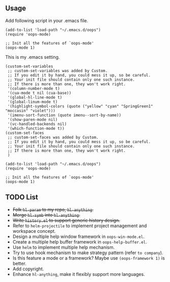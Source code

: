 ## Usage
Add following script in your .emacs file.
```
(add-to-list 'load-path "~/.emacs.d/oops")
(require 'oops-mode)

;; Init all the features of `oops-mode'
(oops-mode 1)
```

This is my .emacs setting.
```
(custom-set-variables
 ;; custom-set-variables was added by Custom.
 ;; If you edit it by hand, you could mess it up, so be careful.
 ;; Your init file should contain only one such instance.
 ;; If there is more than one, they won't work right.
 '(column-number-mode t)
 '(cua-mode t nil (cua-base))
 '(global-hl-line-mode t)
 '(global-linum-mode t)
 '(highlight-symbol-colors (quote ("yellow" "cyan" "SpringGreen1" "moccasin" "violet")))
 '(imenu-sort-function (quote imenu--sort-by-name))
 '(show-paren-mode nil)
 '(vc-handled-backends nil)
 '(which-function-mode t))
(custom-set-faces
 ;; custom-set-faces was added by Custom.
 ;; If you edit it by hand, you could mess it up, so be careful.
 ;; Your init file should contain only one such instance.
 ;; If there is more than one, they won't work right.
 )

(add-to-list 'load-path "~/.emacs.d/oops")
(require 'oops-mode)

;; Init all the features of `oops-mode'
(oops-mode 1)
```

## TODO List
* ~~Folk `hl-param` to my repo, `hl-anything`.~~
* ~~Merge `hl-symb` into `hl-anything`.~~
* ~~Write `history.el` to support generic history design.~~
* Refer to `helm-projectile` to implement project management and workspace concept.
* Design a multiple help window framework in `oops-win-mode.el`.
* Create a multiple help buffer framework in `oops-help-buffer.el`.
* Use `helm` to implement multiple help mechanism.
* Try to use hook mechanism to make strategy pattern (refer `to company`).
* Is this feature a mode or a framework? Maybe use `(oops-framework 1)` is better.
* Add copyright.
* Enhance `hl-anything`, make it flexibly support more languages.
